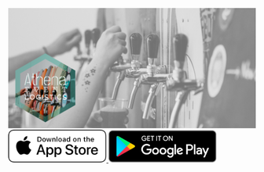 <img src="https://github.com/athena-logistics/.github/raw/main/assets/banner.png" title="Banner" />

<a href="https://apps.apple.com/app/athena-event-logistics/id1637143661">
  <img src="https://github.com/athena-logistics/.github/raw/main/assets/ios-download.svg" width="200" title="Download from the Apple App Store" />
</a>

<a href="https://play.google.com/store/apps/details?id=io.athena_logistics.athena_rn" style="display: inline-block;" markdown="1">
  <img src="https://github.com/athena-logistics/.github/raw/main/assets/play-download.png" width="220" title="Download from the Google Play Store" />
</a>
